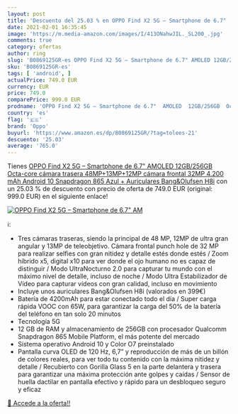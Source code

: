 ```yaml
---
layout: post
title: 'Descuento del 25.03 % en OPPO Find X2 5G – Smartphone de 6.7"  AM'
date: 2021-02-01 16:35:45
image: 'https://m.media-amazon.com/images/I/413ONahwJIL._SL200_.jpg'
comments: true
category: ofertas
author: ring
slug: 'B0869125GR-es OPPO Find X2 5G – Smartphone de 6.7" AMOLED 12GB/256GB...'
sku: 'B0869125GR-es'
tags: [ 'android', ]
actualPrice: 749.0 EUR
currency: EUR
price: 749.0
comparePrice: 999.0 EUR
prodname: 'OPPO Find X2 5G – Smartphone de 6.7"  AMOLED  12GB/256GB  Octa-core  cámara trasera 48MP+13MP+12MP  cámara frontal 32MP  4.200 mAh  Android 10  Snapdragon 865  Azul + Auriculares Bang&Olufsen H8i'
country: 'es'
flag: '🇪🇸'
brand: 'Oppo'
buyurl: 'https://www.amazon.es/dp/B0869125GR/?tag=tolees-21'
descuento: '25.03'
average: '765.0'
---
```


Tienes [OPPO Find X2 5G – Smartphone de 6.7"  AMOLED  12GB/256GB  Octa-core  cámara trasera 48MP+13MP+12MP  cámara frontal 32MP  4.200 mAh  Android 10  Snapdragon 865  Azul + Auriculares Bang&Olufsen H8i](https://www.amazon.es/dp/B0869125GR/?tag=tolees-21) con un 25.03 % de descuento con precio de oferta de 749.0 EUR (original: 999.0 EUR) en el siguiente enlace!

[![OPPO Find X2 5G – Smartphone de 6.7"  AM](https://m.media-amazon.com/images/I/413ONahwJIL._SL200_.jpg)](https://www.amazon.es/dp/B0869125GR/?tag=tolees-21)

ℹ️:

- Tres cámaras traseras, siendo la principal de 48 MP, 12MP de ultra gran angular y 13MP de teleobjetivo. Cámara frontal punch hole de 32 MP para realizar selfies con gran nitidez y detalle estés donde estés / Zoom híbrido x5, digital x10 para ver donde el ojo humano no es capaz de distinguir / Modo UltraNocturno 2.0 para capturar tu mundo con el máximo nivel de detalle, incluso de noche / Modo Ultra Estabilizador de Vídeo para capturar vídeos con gran calidad, incluso en movimiento
- Incluye unos auriculares Bang&Olufsen H8i (valorados en 399€)
- Batería de 4200mAh para estar conectado todo el día / Super carga rápida VOOC con 65W, para garantizar la carga del 50% de la batería del teléfono en tan solo 20 minutos
- Tecnología 5G
- 12 GB de RAM y almacenamiento de 256GB con procesador Qualcomm Snapdragon 865 Mobile Platform, el más potente del mercado
- Sistema operativo Android 10 y Color O7 preinstalado
- Pantalla curva OLED de 120 Hz, 6,7” y reproducción de más de un billón de colores reales, para ver todo tu contenido con la máxima nitidez y detalle / Recubierto con Gorilla Glass 5 en la parte delantera y trasera para garantizar una máxima protección ante golpes y caídas / Sensor de huella dactilar en pantalla efectivo y rápido para un desbloqueo seguro y eficaz

[🛒 Accede a la oferta!!](https://www.amazon.es/dp/B0869125GR/?tag=tolees-21)
